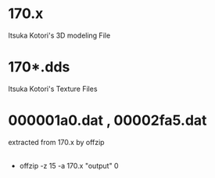 # 170.x

Itsuka Kotori's 3D modeling File


# 170*.dds

Itsuka Kotori's Texture Files


# 000001a0.dat , 00002fa5.dat

extracted from 170.x by offzip<br/> <br/>

- offzip -z 15 -a 170.x "output" 0